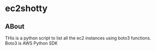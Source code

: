 # ec2shotty

## ABout ###

THis is a python script to list all the ec2 instances using boto3 functions.
Boto3 is AWS Python SDK
